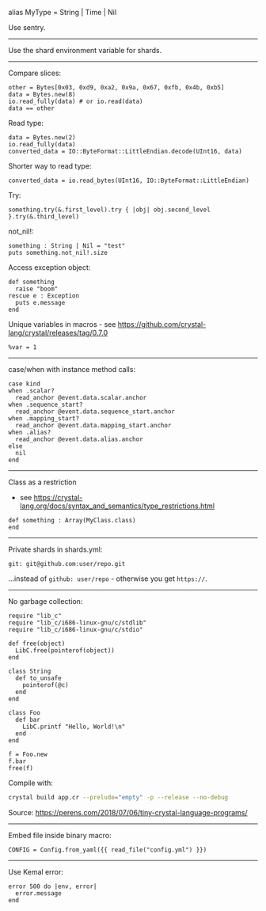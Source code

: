 alias MyType = String | Time | Nil

Use sentry.

---

Use the shard environment variable for shards.

---

Compare slices:

```crystal
other = Bytes[0x03, 0xd9, 0xa2, 0x9a, 0x67, 0xfb, 0x4b, 0xb5]
data = Bytes.new(8)
io.read_fully(data) # or io.read(data)
data == other
```

Read type:

```crystal
data = Bytes.new(2)
io.read_fully(data)
converted_data = IO::ByteFormat::LittleEndian.decode(UInt16, data)
```

Shorter way to read type:

```crystal
converted_data = io.read_bytes(UInt16, IO::ByteFormat::LittleEndian)
```

Try:

```crystal
something.try(&.first_level).try { |obj| obj.second_level }.try(&.third_level)
```

not_nil!:

```crystal
something : String | Nil = "test"
puts something.not_nil!.size
```

Access exception object:

```crystal
def something
  raise "boom"
rescue e : Exception
  puts e.message
end
```

Unique variables in macros - see https://github.com/crystal-lang/crystal/releases/tag/0.7.0

```crysal
%var = 1
```

---

case/when with instance method calls:

```crystal
case kind
when .scalar?
  read_anchor @event.data.scalar.anchor
when .sequence_start?
  read_anchor @event.data.sequence_start.anchor
when .mapping_start?
  read_anchor @event.data.mapping_start.anchor
when .alias?
  read_anchor @event.data.alias.anchor
else
  nil
end
```

---

Class as a restriction

- see https://crystal-lang.org/docs/syntax_and_semantics/type_restrictions.html

```crystal
def something : Array(MyClass.class)
end
```

---

Private shards in shards.yml:

```
git: git@github.com:user/repo.git
```

...instead of `github: user/repo` - otherwise you get `https://`.

---

No garbage collection:

```crystal
require "lib_c"
require "lib_c/i686-linux-gnu/c/stdlib"
require "lib_c/i686-linux-gnu/c/stdio"

def free(object)
  LibC.free(pointerof(object))
end

class String
  def to_unsafe
    pointerof(@c)
  end
end

class Foo
  def bar
    LibC.printf "Hello, World!\n"
  end
end

f = Foo.new
f.bar
free(f)
```

Compile with:

```sh
crystal build app.cr --prelude="empty" -p --release --no-debug
```

Source: <https://perens.com/2018/07/06/tiny-crystal-language-programs/>

---

Embed file inside binary macro:

```crystal
CONFIG = Config.from_yaml({{ read_file("config.yml") }})
```

---

Use Kemal error:

```crystal
error 500 do |env, error|
  error.message
end
```
